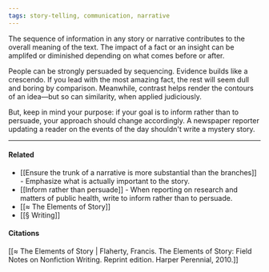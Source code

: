 ```yaml
---
tags: story-telling, communication, narrative
---
```


The sequence of information in any story or narrative contributes to the overall meaning of the text. The impact of a fact or an insight can be amplifed or diminished depending on what comes before or after.

People can be strongly persuaded by sequencing. Evidence builds like a crescendo. If you lead with the most amazing fact, the rest will seem dull and boring by comparison. Meanwhile, contrast helps render the contours of an idea—but so can similarity, when applied judiciously.

But, keep in mind your purpose: if your goal is to inform rather than to persuade, your approach should change accordingly. A newspaper reporter updating a reader on the events of the day shouldn't write a mystery story.

---

#### Related

- [[Ensure the trunk of a narrative is more substantial than the branches]] - Emphasize what is actually important to the story.
- [[Inform rather than persuade]] - When reporting on research and matters of public health, write to inform rather than to persuade.
- [[≈ The Elements of Story]]
- [[§ Writing]]

#### Citations

[[≈ The Elements of Story | Flaherty, Francis. The Elements of Story: Field Notes on Nonfiction Writing. Reprint edition. Harper Perennial, 2010.]]
